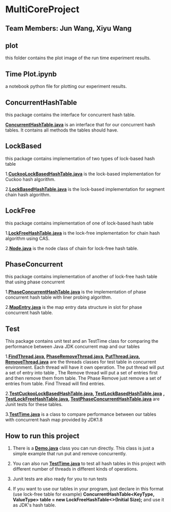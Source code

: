 # MultiCoreProject
## Team Members: Jun Wang, Xiyu Wang

## plot
this folder contains the plot image of the run time experiment results.

## Time Plot.ipynb
a notebook python file for plotting our experiment results.  

## ConcurrentHashTable
this package contains the interface for concurrent hash table.

**[ConcurrentHashTable.java](src/ConcurrentHashTable/ConcurrentHashTable.java)** is an interface that for our concurrent hash tables. It contains all methods the tables should have.

## LockBased
this package contains implementation of two types of lock-based hash table

1.**[CuckooLockBasedHashTable.java](src/LockBased/CuckooLockBasedHashTable.java)** is the lock-based implementation for Cuckoo hash algorithm.

2.**[LockBasedHashTable.java](src/LockBased/LockBasedHashTable.java)** is the lock-based implementation for segment chain hash algorithm.

## LockFree
this package contains implementation of one of lock-based hash table

1.**[LockFreeHashTable.java](src/LockFree/LockFreeHashTable.java)** is the lock-free implementation for chain hash algorithm using CAS.

2.**[Node.java](src/LockFree/Node.java)** is the node class of chain for lock-free hash table.

## PhaseConcurrent
this package contains implementation of another of lock-free hash table that using phase concurrent

1.**[PhaseConcurrentHashTable.java](src/PhaseConcurrent/PhaseConcurrentHashTable.java)** is the implementation of phase concurrent hash table with liner probing algorithm.

2.**[MapEntry.java](src/PhaseConcurrent/MapEntry.java)** is the map entry data structure in slot for phase concurrent hash table.

## Test
This package contains unit test and an TestTime class for comparing the performance between Java JDK concurrent map and our tables

1.**[FindThread.java](src/Test/FindThread.java), [PhaseRemoveThread.java](src/Test/PhaseRemoveThread.java), [PutThread.java](src/Test/PutThread.java), [RemoveThread.java](src/Test/RemoveThread.java)**
are the threads classes for test table in concurrent environment. Each thread will have it own operation. The put thread will put a set of entry into table
, The Remove thread will put a set of entries first and then remove them from table. The Phase Remove just remove a set of entries from table. Find Thread will find entries.

2.**[TestCuckooLockBasedHashTable.java](src/Test/TestCuckooLockBasedHashTable.java), [TestLockBasedHashTable.java](src/Test/TestLockBasedHashTable.java)**
**, [TestLockFreeHashTable.java](src/Test/TestLockFreeHashTable.java), [TestPhaseConcurrentHashTable.java](src/Test/TestPhaseConcurrentHashTable.java)** are 
Junit tests for these tables.

3.**[TestTime.java](src/Test/TestTime.java)** is a class to compare performance between our tables with concurrent hash map provided by JDK1.8

## How to run this project

1. There is a  **[Demo.java](src/Demo.java)** class you can run directly. This class is just a simple example that run put and remove concurrently.

2. You can also run **[TestTime.java](src/Test/TestTime.java)** to test all hash tables in this project with different number of threads in different kinds of operations.

3. Junit tests are also ready for you to run tests 

4. If you want to use our tables in your program, just declare in this format (use lock-free table for example) **ConcurrentHashTable<KeyType, ValueType> table = new LockFreeHashTable<>(Initial Size);**
and use it as JDK's hash table.

